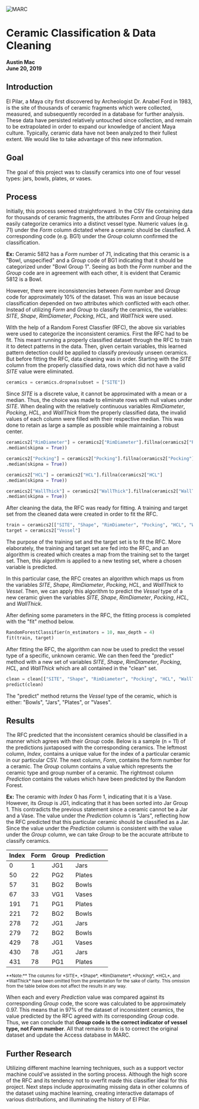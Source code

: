 
![MARC](MARC_LOGO_BEST.png "MARC")
# Ceramic Classification & Data Cleaning

**Austin Mac**  
**June 20, 2019**

## Introduction

El Pilar, a Maya city first discovered by Archeologist Dr. Anabel Ford in 1983, is the site of thousands of ceramic fragments which were collected, measured, and subsequently recorded in a database for further analysis. These data have persisted relatively untouched since collection, and remain to be extrapolated in order to expand our knowledge of ancient Maya culture. Typically, ceramic data have not been analyzed to their fullest extent. We would like to take advantage of this new information. 

## Goal

The goal of this project was to classify ceramics into one of four vessel types: jars, bowls, plates, or vases. 

## Process

Initially, this process seemed straightforward. In the CSV file containing data for thousands of ceramic fragments, the attributes *Form* and *Group* helped easily categorize ceramics into a distinct vessel type. Numeric values (e.g. 71) under the *Form* column dictated where a ceramic should be classfied. A corresponding code (e.g. BG1) under the *Group* column confirmed the classification. 

**Ex:** Ceramic 5812 has a *Form* number of 71, indicating that this ceramic is a "Bowl, unspecified" and a *Group* code of BG1 indicating that it should be categorized under "Bowl Group 1". Seeing as both the *Form* number and the *Group* code are in agreement with each other, it is evident that Ceramic 5812 is a Bowl.  

However, there were inconsistencies between *Form* number and *Group* code for approximately 10% of the dataset. This was an issue because classification depended on two attributes which conflicted with each other. Instead of utilizing *Form* and *Group* to classify the ceramics, the variables: *SITE*, *Shape*, *RimDiameter*, *Pocking*, *HCL*, and *WallThick* were used.

With the help of a Random Forest Classfier (RFC), the above six variables were used to categorize the inconsistent ceramics. First the RFC had to be fit. This meant running a properly classified dataset through the RFC to train it to detect patterns in the data. Then, given certain variables, this learned pattern detection could be applied to classify previously unseen ceramics. But before fitting the RFC, data cleaning was in order. Starting with the *SITE* column from the properly classified data, rows which did not have a valid *SITE* value were eliminated.

```python
ceramics = ceramics.dropna(subset = ["SITE"])
```

Since *SITE* is a discrete value, it cannot be approximated with a mean or a median. Thus, the choice was made to eliminate rows with null values under *SITE*. When dealing with the relatively continuous variables *RimDiameter*, *Pocking*, *HCL*, and *WallThick* from the properly classified data, the invalid values of each column were filled with their respective median. This was done to retain as large a sample as possible while maintaining a robust center.

```python
ceramics2["RimDiameter"] = ceramics2["RimDiameter"].fillna(ceramics2["RimDiameter"]
.median(skipna = True))

ceramics2["Pocking"] = ceramics2["Pocking"].fillna(ceramics2["Pocking"]
.median(skipna = True))

ceramics2["HCL"] = ceramics2["HCL"].fillna(ceramics2["HCL"]
.median(skipna = True))

ceramics2["WallThick"] = ceramics2["WallThick"].fillna(ceramics2["WallThick"]
.median(skipna = True))
```

After cleaning the data, the RFC was ready for fitting. A training and target set from the cleaned data were created in order to fit the RFC. 

```python
train = ceramics2[["SITE", "Shape", "RimDiameter", "Pocking", "HCL", "WallThick"]]
target = ceramics2["Vessel"]
```

The purpose of the training set and the target set is to fit the RFC. More elaborately, the training and target set are fed into the RFC, and an algorithm is created which creates a map from the training set to the target set. Then, this algorithm is applied to a new testing set, where a chosen variable is predicted. 

In this particular case, the RFC creates an algorithm which maps us from the variables *SITE*, *Shape*, *RimDiameter*, *Pocking*, *HCL*, and *WallThick* to *Vessel*. Then, we can apply this algorithm to predict the *Vessel* type of a new ceramic given the variables *SITE*, *Shape*, *RimDiameter*, *Pocking*, *HCL*, and *WallThick*. 

After defining some parameters in the RFC, the fitting process is completed with the "fit" method below. 

```python
RandomForestClassifier(n_estimators = 10, max_depth = 4)
fit(train, target)
```

After fitting the RFC, the algorithm can now be used to predict the vessel type of a specific, unknown ceramic. We can then feed the "predict" method with a new set of variables *SITE*, *Shape*, *RimDiameter*, *Pocking*, *HCL*, and *WallThick* which are all contained in the "clean" set.

```python
clean = clean[["SITE", "Shape", "RimDiameter", "Pocking", "HCL", "WallThick"]]
predict(clean)
```

The "predict" method returns the *Vessel* type of the ceramic, which is either: "Bowls", "Jars", "Plates", or "Vases". 

## Results

The RFC predicted that the inconsistent ceramics should be classified in a manner which agrees with their *Group* code. Below is a sample (n = 11) of the predictions juxtaposed with the corresponding ceramics. The leftmost column, *Index*, contains a unique value for the index of a particular ceramic in our particular CSV. The next column, *Form*, contains the form number for a ceramic. The *Group* column contains a value which represents the ceramic type and group number of a ceramic. The rightmost column *Prediction* contains the values which have been predicted by the Random Forest. 

**Ex:** The ceramic with *Index* 0 has *Form* 1, indicating that it is a Vase. However, its *Group* is JG1, indicating that it has been sorted into Jar Group 1. This contradicts the previous statement since a ceramic cannot be a Jar and a Vase. The value under the *Prediction* column is "Jars", reflecting how the RFC predicted that this particular ceramic should be classified as a Jar. Since the value under the *Prediction* column is consistent with the value under the *Group* column, we can take *Group* to be the accurate attribute to classify ceramics. 

| Index | Form | Group | Prediction | 
|-------|------|-------|------------| 
| 0     | 1    | JG1   | Jars       | 
| 50    | 22   | PG2   | Plates     | 
| 57    | 31   | BG2   | Bowls      | 
| 67    | 33   | VG1   | Vases      | 
| 191   | 71   | PG1   | Plates     | 
| 221   | 72   | BG2   | Bowls      | 
| 278   | 72   | JG1   | Jars       | 
| 279   | 72   | BG2   | Bowls      | 
| 429   | 78   | JG1   | Vases      | 
| 430   | 78   | JG1   | Jars       | 
| 431   | 78   | PG1   | Plates     | 

<sub>
**Note:** The columns for *SITE*, *Shape*, *RimDiameter*, *Pocking*, *HCL*, and *WallThick* have been omitted from the presentation for the sake of clarity. This omission from the table below does not affect the results in any way.
</sub>

When each and every *Prediction* value was compared against its corresponding *Group* code, the score was calculated to be approximately 0.97. This means that in 97% of the dataset of inconsistent ceramics, the value predicted by the RFC agreed with its corresponding *Group* code. Thus, we can conclude that **_Group_ code is the correct indicator of vessel type, not _Form_ number**. All that remains to do is to correct the original dataset and update the Access database in MARC.

## Further Research

Utilizing different machine learning techniques, such as a support vector machine could've assisted in the sorting process. Although the high score of the RFC and its tendency not to overfit made this classifier ideal for this project. Next steps include approximating missing data in other columns of the dataset using machine learning, creating interactive datamaps of various distributions, and illuminating the history of El Pilar. 

